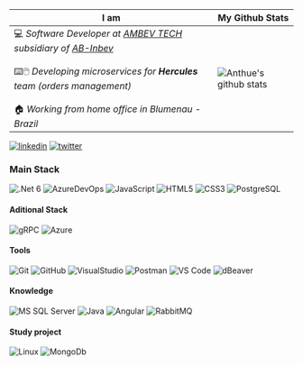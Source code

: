 I am | My Github Stats
-------- | ---------------- 
:computer: _Software Developer at [AMBEV TECH](https://www.ambevtech.com.br/) subsidiary of [AB-Inbev](https://www.ab-inbev.com/)_ <br><br> :keyboard::computer_mouse: _Developing microservices for **Hercules** team (orders management)_ <br><br> :house: _Working from home office in Blumenau - Brazil_ | ![Anthue's github stats](https://github-readme-stats.vercel.app/api?username=anthueeccel&theme=graywhite&show_icons=true&hide_border=true&custom_title=%20&hide=stars)

[![linkedin](http://img.shields.io/badge/-Linkedin-0A66C2?style=flat-square&logo=linkedin&logoColor=ffffff)](https://www.linkedin.com/in/anthue/)
[![twitter](http://img.shields.io/badge/-Twitter-1DA1F2?style=flat-square&logo=twitter&logoColor=ffffff)](https://twitter.com/anthue)

### Main Stack

![.Net 6](http://img.shields.io/badge/-DotNet_Core-007396?style=flat-square&logo=.net&logoColor=ffffff)
![AzureDevOps](http://img.shields.io/badge/-Azure_DevOps-0078D7?style=flat-square&logo=azuredevops&logoColor=ffffff)
![JavaScript](https://img.shields.io/badge/-JavaScript-%23F7DF1C?style=flat-square&logo=javascript&logoColor=000000&labelColor=%23F7DF1C&color=%23FFCE5A)
![HTML5](https://img.shields.io/badge/-HTML5-%23E44D27?style=flat-square&logo=html5&logoColor=ffffff)
![CSS3](https://img.shields.io/badge/-CSS3-%231572B6?style=flat-square&logo=css3)
![PostgreSQL](https://img.shields.io/badge/-PostgreSQL-336791?style=flat-square&logo=postgresql&logoColor=ffffff)

#### Aditional Stack
![gRPC](http://img.shields.io/badge/-<>_gRPC-00A98F?style=flat-square&logo=grpc&logoColor=ffffff)
![Azure](http://img.shields.io/badge/-Microsoft_Azure-0078D7?style=flat-square&logo=microsoftazure&logoColor=ffffff)

#### Tools
![Git](https://img.shields.io/badge/-Git-%23F05032?style=flat-square&logo=git&logoColor=%23ffffff)
![GitHub](https://img.shields.io/badge/-GitHub-181717?style=flat-square&logo=github)
![VisualStudio](http://img.shields.io/badge/-VisualStudio-5C2D91?style=flat-square&logo=visual-studio&logoColor=ffffff)
![Postman](http://img.shields.io/badge/-Postman-FF6C37?style=flat-square&logo=postman&logoColor=ffffff)
![VS Code](http://img.shields.io/badge/-VS%20Code-007ACC?style=flat-square&logo=visual-studio-code&logoColor=ffffff)
![dBeaver](http://img.shields.io/badge/-DB%20DBeaver-F37440?style=flat-square&logo=dbeaver&logoColor=ffffff)


#### Knowledge
![MS SQL Server](http://img.shields.io/badge/-MS%20SQL%20Server-CC2927?style=flat-square&logo=microsoft-sql-server&logoColor=ffffff)
![Java](http://img.shields.io/badge/-Java-007396?style=flat-square&logo=java&logoColor=ffffff)
![Angular](http://img.shields.io/badge/-Angular-DD0031?style=flat-square&logo=angular&logoColor=ffffff)
![RabbitMQ](http://img.shields.io/badge/-RabbitMQ-0078D7?style=flat-square&logo=rabbitmq&logoColor=ffffff)

#### Study project
![Linux](http://img.shields.io/badge/-Linux-181717?style=flat-square&logo=linux&logoColor=ffffff)
![MongoDb](http://img.shields.io/badge/-MongoDb-3DDC88?style=flat-square&logo=mongodb&logoColor=ffffff)

<!---
https://simpleicons.org/?q=pyt/ 
https://shields.io/
--->
